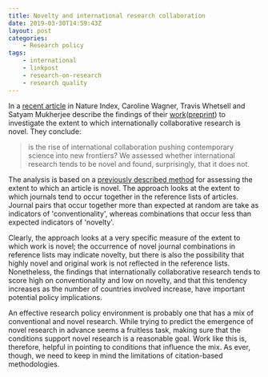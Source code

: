 ```yaml
---
title: Novelty and international research collaboration
date: 2019-03-30T14:59:43Z
layout: post
categories:
    - Research policy
tags:
    - international
    - linkpost
    - research-on-research
    - research quality
---
```


In a [recent article](https://www.natureindex.com/news-blog/novel-findings-rare-from-international-collaborations) in Nature Index, Caroline Wagner, Travis Whetsell and Satyam Mukherjee describe the findings of their [work](https://www.sciencedirect.com/science/article/abs/pii/S0048733319300046)([preprint](https://arxiv.org/ftp/arxiv/papers/1804/1804.09070.pdf)) to investigate the extent to which internationally collaborative research is novel. They conclude:

>is the rise of international collaboration pushing contemporary science into new frontiers? We assessed whether international research tends to be novel and found, surprisingly, that it does not.

The analysis is based on a [previously described method](http://science.sciencemag.org/content/342/6157/468) for assessing the extent to which an article is novel. The approach looks at the extent to which journals tend to occur together in the reference lists of articles. Journal pairs that occur together more than expected at random are take as indicators of 'conventionality', whereas combinations that occur less than expected indicators of 'novelty'.

Clearly, the approach looks at a very specific measure of the extent to which work is novel; the occurrence of novel journal combinations in reference lists may indicate novelty, but there is also the possibility that highly novel and original work is not reflected in the reference lists. Nonetheless, the findings that internationally collaborative research tends to score high on conventionality and low on novelty, and that this tendency increases as the number of countries involved increase, have important potential policy implications.

An effective research policy environment is probably one that has a mix of conventional and novel research. While trying to predict the emergence of novel research in advance seems a fruitless task, making sure that the conditions support novel research is a reasonable goal. Work like this is, therefore, helpful in pointing to conditions that influence the mix. As ever, though, we need to keep in mind the limitations of citation-based methodologies. 